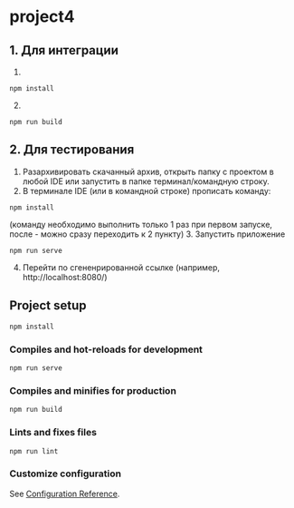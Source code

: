 # project4

## 1. Для интеграции

1.
```
npm install
```
2. 
```
npm run build
```

## 2. Для тестирования

1. Разархивировать скачанный архив, открыть папку с проектом в любой IDE или запустить в папке терминал/командную строку.
2. В терминале IDE (или в командной строке) прописать команду:
```
npm install
```
(команду необходимо выполнить только 1 раз при первом запуске, после - можно сразу переходить к 2 пункту)
3. Запустить приложение
```
npm run serve
```
4. Перейти по сгененрированной ссылке (например, http://localhost:8080/)



## Project setup
```
npm install
```

### Compiles and hot-reloads for development
```
npm run serve
```

### Compiles and minifies for production
```
npm run build
```

### Lints and fixes files
```
npm run lint
```

### Customize configuration
See [Configuration Reference](https://cli.vuejs.org/config/).
